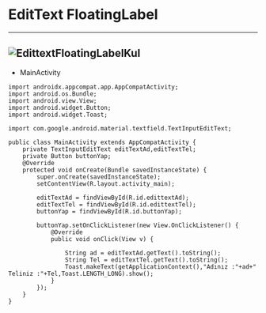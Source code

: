 # EditText FloatingLabel
-----------
![EdittextFloatingLabelKul](https://user-images.githubusercontent.com/101557027/227474285-27514c96-a6f2-4018-94ff-bb69d030735f.gif)
-----------
* MainActivity
```
import androidx.appcompat.app.AppCompatActivity;
import android.os.Bundle;
import android.view.View;
import android.widget.Button;
import android.widget.Toast;

import com.google.android.material.textfield.TextInputEditText;

public class MainActivity extends AppCompatActivity {
    private TextInputEditText editTextAd,editTextTel;
    private Button buttonYap;
    @Override
    protected void onCreate(Bundle savedInstanceState) {
        super.onCreate(savedInstanceState);
        setContentView(R.layout.activity_main);

        editTextAd = findViewById(R.id.edittextAd);
        editTextTel = findViewById(R.id.edittextTel);
        buttonYap = findViewById(R.id.buttonYap);

        buttonYap.setOnClickListener(new View.OnClickListener() {
            @Override
            public void onClick(View v) {

                String ad = editTextAd.getText().toString();
                String Tel = editTextTel.getText().toString();
                Toast.makeText(getApplicationContext(),"Adınız :"+ad+"  Teliniz :"+Tel,Toast.LENGTH_LONG).show();
            }
        });
    }
}
```
